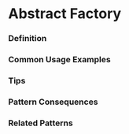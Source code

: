 # Abstract Factory
### Definition
### Common Usage Examples
### Tips
### Pattern Consequences
### Related Patterns